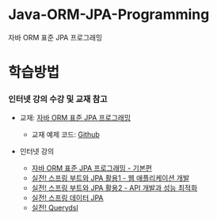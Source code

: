 # Java-ORM-JPA-Programming
자바 ORM 표준 JPA 프로그래밍

# 학습방법

### 인터넷 강의 수강 및 교재 참고


- 교재: [자바 ORM 표준 JPA 프로그래밍](http://www.kyobobook.co.kr/product/detailViewKor.laf?mallGb=KOR&ejkGb=KOR&barcode=9788960777330)
    + 교재 예제 코드: [Github](https://github.com/holyeye/jpabook.git)


- 인터넷 강의
    + [자바 ORM 표준 JPA 프로그래밍 - 기본편](https://www.inflearn.com/course/ORM-JPA-Basic)
    + [실전! 스프링 부트와 JPA 활용1 - 웹 애플리케이션 개발](https://www.inflearn.com/course/%EC%8A%A4%ED%94%84%EB%A7%81%EB%B6%80%ED%8A%B8-JPA-%ED%99%9C%EC%9A%A9-1)
    + [실전! 스프링 부트와 JPA 활용2 - API 개발과 성능 최적화](https://www.inflearn.com/course/%EC%8A%A4%ED%94%84%EB%A7%81%EB%B6%80%ED%8A%B8-JPA-API%EA%B0%9C%EB%B0%9C-%EC%84%B1%EB%8A%A5%EC%B5%9C%EC%A0%81%ED%99%94)
    + [실전! 스프링 데이터 JPA](https://www.inflearn.com/course/%EC%8A%A4%ED%94%84%EB%A7%81-%EB%8D%B0%EC%9D%B4%ED%84%B0-JPA-%EC%8B%A4%EC%A0%84)
    + [실전! Querydsl](https://www.inflearn.com/course/querydsl-%EC%8B%A4%EC%A0%84)